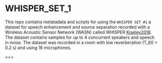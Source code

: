 # WHISPER_SET_1

This repo contains metatadata and scirpts for using the `WHISPER SET #1` a dataset for speech enhancement and source separation recorded with a Wireless Acoustic Sensor Network (WASN) called WHISPER [Kiselev2018](https://ieeexplore.ieee.org/abstract/document/8110202). The dataset contains samples for up to 4 concurrent speakers and speech in noise. The dataset was recorded in a room with low reverberation (T_60 = 0.2 s) and using 16 microphones. 

===

